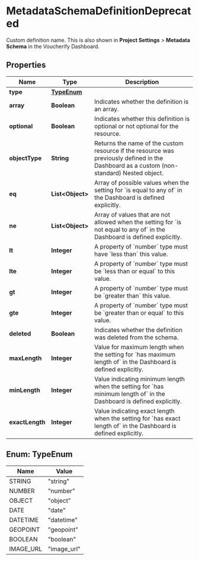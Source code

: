 

# MetadataSchemaDefinitionDeprecated

Custom definition name. This is also shown in **Project Settings** > **Metadata Schema** in the Voucherify Dashboard.

## Properties

| Name | Type | Description |
|------------ | ------------- | ------------- |
|**type** | [**TypeEnum**](#TypeEnum) |  |
|**array** | **Boolean** | Indicates whether the definition is an array. |
|**optional** | **Boolean** | Indicates whether this definition is optional or not optional for the resource. |
|**objectType** | **String** | Returns the name of the custom resource if the resource was previously defined in the Dashboard as a custom (non-standard) Nested object. |
|**eq** | **List&lt;Object&gt;** | Array of possible values when the setting for &#x60;is equal to any of&#x60; in the Dashboard is defined explicitly. |
|**ne** | **List&lt;Object&gt;** | Array of values that are not allowed when the setting for &#x60;is not equal to any of&#x60; in the Dashboard is defined explicitly. |
|**lt** | **Integer** | A property of &#x60;number&#x60; type must have &#x60;less than&#x60; this value. |
|**lte** | **Integer** | A property of &#x60;number&#x60; type must be &#x60;less than or equal&#x60; to this value. |
|**gt** | **Integer** | A property of &#x60;number&#x60; type must be &#x60;greater than&#x60; this value. |
|**gte** | **Integer** | A property of &#x60;number&#x60; type must be &#x60;greater than or equal&#x60; to this value. |
|**deleted** | **Boolean** | Indicates whether the definition was deleted from the schema. |
|**maxLength** | **Integer** | Value for maximum length when the setting for &#x60;has maximum length of&#x60; in the Dashboard is defined explicitly. |
|**minLength** | **Integer** | Value indicating minimum length when the setting for &#x60;has minimum length of&#x60; in the Dashboard is defined explicitly. |
|**exactLength** | **Integer** | Value indicating exact length when the setting for &#x60;has exact length of&#x60; in the Dashboard is defined explicitly. |



## Enum: TypeEnum

| Name | Value |
|---- | -----|
| STRING | &quot;string&quot; |
| NUMBER | &quot;number&quot; |
| OBJECT | &quot;object&quot; |
| DATE | &quot;date&quot; |
| DATETIME | &quot;datetime&quot; |
| GEOPOINT | &quot;geopoint&quot; |
| BOOLEAN | &quot;boolean&quot; |
| IMAGE_URL | &quot;image_url&quot; |




